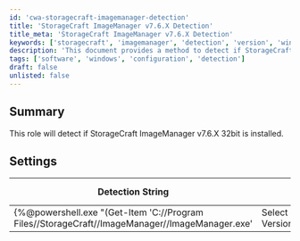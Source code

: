 ```yaml
---
id: 'cwa-storagecraft-imagemanager-detection'
title: 'StorageCraft ImageManager v7.6.X Detection'
title_meta: 'StorageCraft ImageManager v7.6.X Detection'
keywords: ['storagecraft', 'imagemanager', 'detection', 'version', 'windows']
description: 'This document provides a method to detect if StorageCraft ImageManager version 7.6.X 32bit is installed on Windows systems. It includes a detection string, comparator, and applicable operating systems for accurate identification.'
tags: ['software', 'windows', 'configuration', 'detection']
draft: false
unlisted: false
---
```

## Summary

This role will detect if StorageCraft ImageManager v7.6.X 32bit is installed.

## Settings

| Detection String                                                                                       | Comparator    | Result  | Applicable OS |
|--------------------------------------------------------------------------------------------------------|---------------|---------|----------------|
| {%@powershell.exe "(Get-Item 'C://Program Files//StorageCraft//ImageManager//ImageManager.exe' | Select -ExpandProperty VersionInfo).ProductVersion"@%}<br> | Regex Match   | ^7//.6. | Windows        |



